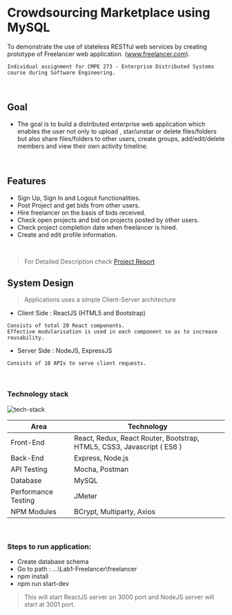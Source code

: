# Crowdsourcing Marketplace using MySQL
To demonstrate the use of stateless RESTful web services by creating prototype of Freelancer web application. (www.freelancer.com).

```
Individual assignment for CMPE 273 - Enterprise Distributed Systems course during Software Engineering.
```
<br/>

## Goal

* The goal is to build a distributed enterprise web application which enables the user not only to upload , star/unstar or delete files/folders but also share files/folders to other users, create groups, add/edit/delete members and view their own activity timeline.

<br/>

## Features
* Sign Up, Sign In and Logout functionalities.
* Post Project and get bids from other users.
* Hire freelancer on the basis of bids received.
* Check open projects and bid on projects posted by other users.
* Check project completion date when freelancer is hired.
* Create and edit profile information.

<br/>

> For Detailed Description check [Project Report](https://atom.io/)

## System Design
> Applications uses a simple Client-Server architecture

* Client Side : ReactJS (HTML5 and Bootstrap)
```
Consists of total 20 React components. 
Effective modularisation is used in each component so as to increase reusability.
```

* Server Side : NodeJS, ExpressJS

```
Consists of 18 APIs to serve client requests.
```
<br/>

### Technology stack

![tech-stack](http://adsvento.in/images/react/mernstack.png)

<table>
<thead>
<tr>
<th>Area</th>
<th>Technology</th>
</tr>
</thead>
<tbody>
	<tr>
		<td>Front-End</td>
		<td>React, Redux, React Router, Bootstrap, HTML5, CSS3, Javascript ( ES6 )</td>
	</tr>
	<tr>
		<td>Back-End</td>
		<td>Express, Node.js</td>
	</tr>
	<tr>
		<td>API Testing</td>
		<td>Mocha, Postman</td>
	</tr>
	<tr>
		<td>Database</td>
		<td>MySQL</td>
	</tr>
	<tr>
		<td>Performance Testing</td>
		<td>JMeter</td>
	</tr>
  	<tr>
		<td>NPM Modules</td>
		<td>BCrypt, Multiparty, Axios</td>
	</tr>
</tbody>
</table>
<br/>


### Steps to run application:

* Create database schema 
* Go to path : …\Lab1-Freelancer\freelancer
* npm install
* npm run start-dev 
> This will start ReactJS server on 3000 port and NodeJS server will start at 3001 port.
